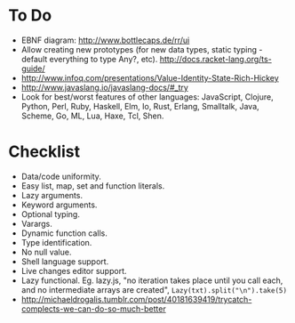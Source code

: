 # To Do #

- EBNF diagram: http://www.bottlecaps.de/rr/ui
- Allow creating new prototypes (for new data types, static typing - default everything to type Any?, etc). http://docs.racket-lang.org/ts-guide/
- http://www.infoq.com/presentations/Value-Identity-State-Rich-Hickey
- http://www.javaslang.io/javaslang-docs/#_try
- Look for best/worst features of other languages: JavaScript, Clojure, Python, Perl, Ruby, Haskell, Elm, Io, Rust, Erlang, Smalltalk, Java, Scheme, Go, ML, Lua, Haxe, Tcl, Shen.

# Checklist #

- Data/code uniformity.
- Easy list, map, set and function literals. 
- Lazy arguments.
- Keyword arguments.
- Optional typing.
- Varargs.
- Dynamic function calls.
- Type identification.
- No null value.
- Shell language support.
- Live changes editor support. 
- Lazy functional. Eg. lazy.js, "no iteration takes place until you call each, and no intermediate arrays are created", `Lazy(txt).split("\n").take(5)`
- http://michaeldrogalis.tumblr.com/post/40181639419/trycatch-complects-we-can-do-so-much-better
